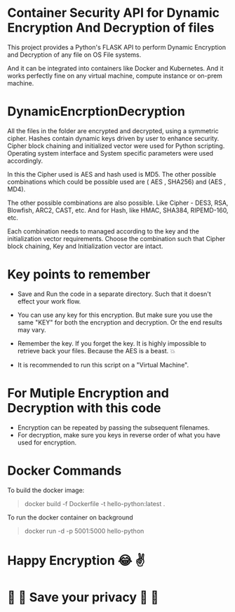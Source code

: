# Container Security API for Dynamic Encryption And Decryption of files

This project provides a Python's FLASK API to perform Dynamic Encryption and Decryption of any file on OS File systems.

And it can be integrated into containers like Docker and Kubernetes. And it works perfectly fine on any virtual machine,
compute instance or on-prem machine.

# DynamicEncrptionDecryption

All the files in the folder are encrypted and decrypted, using a symmetric cipher.
Hashes contain dynamic keys driven by user to enhance security.
Cipher block chaining and initialized vector were used for Python scripting.
Operating system interface and System specific parameters were used accordingly.

In this the Cipher used is AES and hash used is MD5. The other possible combinations which could be possible used are (
AES , SHA256)  and (AES , MD4).

The other possible combinations are also possible. Like Cipher - DES3, RSA, Blowfish, ARC2, CAST, etc.
And for Hash, like HMAC, SHA384, RIPEMD-160, etc.

Each combination needs to managed according to the key and the initialization vector requirements.
Choose the combination such that Cipher block chaining, Key and Initialization vector are intact.

# Key points to remember

- Save and Run the code in a separate directory. Such that it doesn't effect your work flow.

- You can use any key for this encryption. But make sure you use the same "KEY" for both the encryption and decryption.
  Or the end results may vary.

- Remember the key. If you forget the key. It is highly impossible to retrieve back your files. Because the AES is a
  beast. :boom:

- It is recommended to run this script on a "Virtual Machine".

# For Mutiple Encryption and Decryption with this code

- Encryption can be repeated by passing the subsequent filenames.
- For decryption, make sure you keys in reverse order of what you have used for encryption.

# Docker Commands

To build the docker image:
> docker build -f Dockerfile -t hello-python:latest .

To run the docker container on background
> docker run -d -p 5001:5000 hello-python

# Happy Encryption  :joy: :v:

# :no_pedestrians: :do_not_litter: Save your privacy :muscle: :metal:



